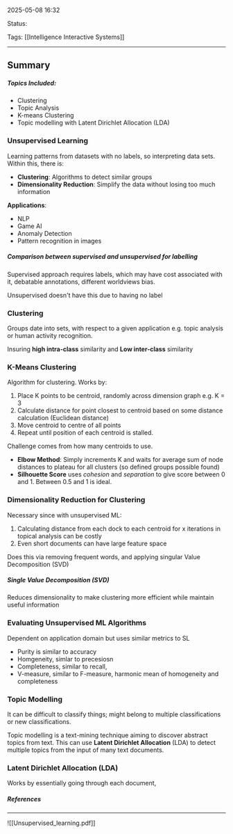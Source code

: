 2025-05-08 16:32

Status:

Tags: [[Intelligence Interactive Systems]]

---
## Summary

##### Topics Included:
- Clustering
- Topic Analysis
- K-means Clustering
- Topic modelling with Latent Dirichlet Allocation (LDA)

### Unsupervised Learning

Learning patterns from datasets with no labels, so interpreting data sets. Within this, there is:

- **Clustering**: Algorithms to detect similar groups
- **Dimensionality Reduction**: Simplify the data without losing too much information

**Applications**:
- NLP
- Game AI
- Anomaly Detection
- Pattern recognition in images


##### Comparison between supervised and unsupervised for labelling

Supervised approach requires labels, which may have cost associated with it, debatable annotations, different worldviews bias.

Unsupervised doesn't have this due to having no label



### Clustering

Groups date into sets, with respect to a given application e.g. topic analysis or human activity recognition.

Insuring **high intra-class** similarity and **Low inter-class** similarity
### K-Means Clustering

Algorithm for clustering. Works by:

1. Place K points to be centroid, randomly across dimension graph e.g. K = 3
2. Calculate distance for point closest to centroid based on some distance calculation (Euclidean distance)
3. Move centroid to centre of all points
4. Repeat until position of each centroid is stalled.

Challenge comes from how many centroids to use.

- **Elbow Method**: Simply increments K and waits for average sum of node distances to plateau for all clusters (so defined groups possible found)
- **Silhouette Score** uses *cohesion* and *separation* to give score between 0 and 1. Between 0.5 and 1 is ideal.

### Dimensionality Reduction for Clustering

Necessary since with unsupervised ML:
1. Calculating distance from each dock to each centroid for x iterations in topical analysis can be costly
2. Even short documents can have large feature space

Does this via removing frequent words, and applying singular Value Decomposition (SVD)

##### Single Value Decomposition (SVD)

Reduces dimensionality to make clustering more efficient while maintain useful information

### Evaluating Unsupervised ML Algorithms


Dependent on application domain but uses similar metrics to SL

- Purity is similar to accuracy
- Homgeneity, simlar to precesiosn
- Completeness, similar to recall, 
- V-measure, similar to F-measure, harmonic mean of homogeneity and completeness


### Topic Modelling

It can be difficult to classify things; might belong to multiple classifications or new classifications.

 Topic modelling is a text-mining technique aiming to discover abstract topics from text. This can use **Latent Dirichlet Allocation** (LDA) to detect multiple topics from the input of many text documents.


### Latent Dirichlet Allocation (LDA)

Works by essentially going through each document, 



##### References
----
![[Unsupervised_learning.pdf]]
